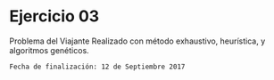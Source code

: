 # Ejercicio 03
Problema del Viajante
Realizado con método exhaustivo, heurística, y algoritmos genéticos.

```bash
Fecha de finalización: 12 de Septiembre 2017
```
